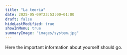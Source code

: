 ```yaml
---
title: "La teoria"
date: 2025-05-09T23:53:00+01:00
draft: false
hideLastModified: true
showInMenu: true
summaryImage: "images/system.jpg" 
---
```


Here the important information about yourself should go.

